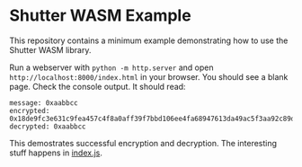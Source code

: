 # Shutter WASM Example

This repository contains a minimum example demonstrating how to use the Shutter WASM library.

Run a webserver with `python -m http.server` and open `http://localhost:8000/index.html` in your
browser. You should see a blank page. Check the console output. It should read:

```
message: 0xaabbcc
encrypted: 0x18de9fc3e631c9fea457c4f8a0aff39f7bbd106ee4fa68947613da49ac5f3aa92c89d89721dc3aa3c5b8750dec1bb915c2ac05cad96e4717c299cc8d1bff8173165e0459de91c6eef987f2127b0888cd836baa04fe8287ec5ed8c8b84af56cb22f1f4e072d358ed6e0a30f70b45e9e049455c1d887a2364d826afe2a5e59a0f6c71631440249c7e412d1baef714b7300dee0bbb84cf2518145de9d89c1989615157daaee245eb54ba75f767a1cda6df780d3911a07c6aba2eb7b11131b3921b6
decrypted: 0xaabbcc
```

This demostrates successful encryption and decryption. The interesting stuff happens in
[index.js](index.js).
